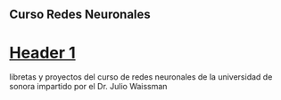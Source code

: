 ## Curso Redes Neuronales
# [Header 1](https://github.com/jorgeadrianxxii/curso_redes_neuronales/blob/master/proyectoCNN/readme.md)
libretas y proyectos del curso de redes neuronales de la universidad de sonora impartido por el Dr. Julio Waissman
